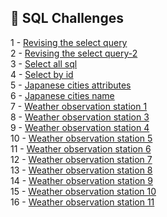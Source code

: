 ## 🎯 SQL Challenges

1 - [Revising the select query](https://github.com/danipishinin/HackerRank/blob/main/sql/revising-the-select-query.md) </br >
2 - [Revising the select query-2](https://github.com/danipishinin/HackerRank/blob/main/sql/revising-the-select-query-2.md) </br >
3 - [Select all sql](https://github.com/danipishinin/HackerRank/blob/main/sql/select-all-sql.md) </br >
4 - [Select by id](https://github.com/danipishinin/HackerRank/blob/main/sql/select-by-id.md) </br >
5 - [Japanese cities attributes](https://github.com/danipishinin/HackerRank/blob/main/sql/japanese-cities-attributes.md) </br >
6 - [Japanese cities name](https://github.com/danipishinin/HackerRank/blob/main/sql/japanese-cities-name.md) </br >
7 - [Weather observation station 1](https://github.com/danipishinin/HackerRank/blob/main/sql/weather-observation-station-1.md) </br >
8 - [Weather observation station 3](https://github.com/danipishinin/HackerRank/blob/main/sql/weather-observation-station-3.md) </br >
9 - [Weather observation station 4](https://github.com/danipishinin/HackerRank/blob/main/sql/weather-observation-station-4.md) </br >
10 - [Weather observation station 5](https://github.com/danipishinin/HackerRank/blob/main/sql/weather-observation-station-5.md) </br >
11 - [Weather observation station 6](https://github.com/danipishinin/HackerRank/blob/main/sql/weather-observation-station-6.md) </br >
12 - [Weather observation station 7](https://github.com/danipishinin/HackerRank/blob/main/sql/weather-observation-station-7.md) </br >
13 - [Weather observation station 8](https://github.com/danipishinin/HackerRank/blob/main/sql/weather-observation-station-8.md) </br >
14 - [Weather observation station 9](https://github.com/danipishinin/HackerRank/blob/main/sql/weather-observation-station-9.md) </br >
15 - [Weather observation station 10](https://github.com/danipishinin/HackerRank/blob/main/sql/weather-observation-station-10.md) </br >
16 - [Weather observation station 11](https://github.com/danipishinin/HackerRank/blob/main/sql/weather-observation-station-11.md) </br >